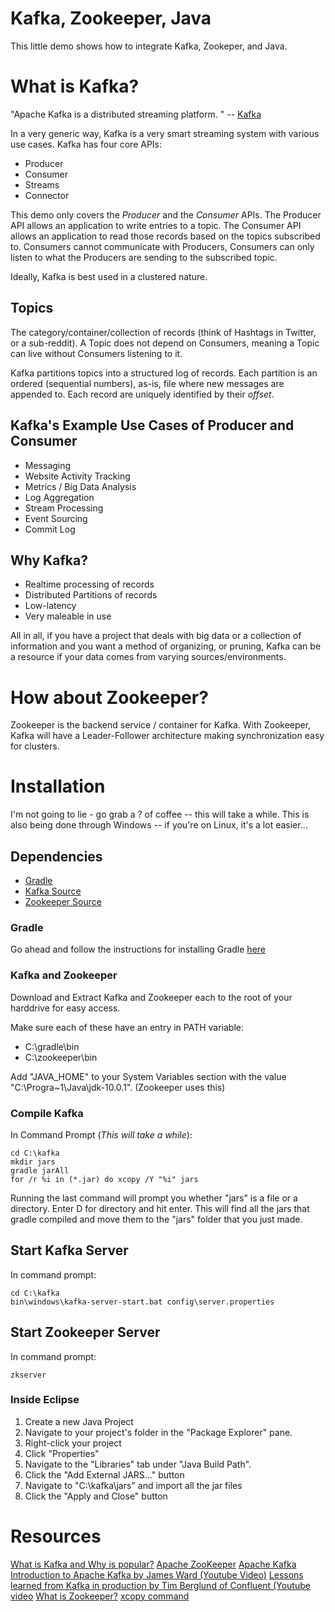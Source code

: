 # Kafka, Zookeeper, Java
This little demo shows how to integrate Kafka, Zookeper, and Java.

# What is Kafka?
"Apache Kafka is a distributed streaming platform. " -- [Kafka](https://kafka.apache.org/)

In a very generic way, Kafka is a very smart streaming system with various use cases. Kafka has four core APIs:
* Producer
* Consumer
* Streams
* Connector

This demo only covers the *Producer* and the *Consumer* APIs. The Producer API allows an application to write entries to a topic. The Consumer API allows an application to read those records based on the topics subscribed to. Consumers cannot communicate with Producers, Consumers can only listen to what the Producers are sending to the subscribed topic.

Ideally, Kafka is best used in a clustered nature.

## Topics
The category/container/collection of records (think of Hashtags in Twitter, or a sub-reddit). A Topic does not depend on Consumers, meaning a Topic can live without Consumers listening to it.

Kafka partitions topics into a structured log of records. Each partition is an ordered (sequential numbers), as-is, file where new messages are appended to. Each record are uniquely identified by their *offset*.

## Kafka's Example Use Cases of Producer and Consumer
* Messaging
* Website Activity Tracking
* Metrics / Big Data Analysis
* Log Aggregation
* Stream Processing
* Event Sourcing
* Commit Log

## Why Kafka?
* Realtime processing of records
* Distributed Partitions of records
* Low-latency
* Very maleable in use

All in all, if you have a project that deals with big data or a collection of information and you want a method of organizing, or pruning, Kafka can be a resource if your data comes from varying sources/environments.

# How about Zookeeper?
Zookeeper is the backend service / container for Kafka. With Zookeeper, Kafka will have a Leader-Follower architecture making synchronization easy for clusters.

# Installation
I'm not going to lie - go grab a ? of coffee -- this will take a while. This is also being done through Windows -- if you're on Linux, it's a lot easier...

## Dependencies
* [Gradle](https://gradle.org/install/)
* [Kafka Source](https://kafka.apache.org/downloads)
* [Zookeeper Source](http://zookeeper.apache.org/releases.html#download)

### Gradle
Go ahead and follow the instructions for installing Gradle [here](https://gradle.org/install/#manually)

### Kafka and Zookeeper
Download and Extract Kafka and Zookeeper each to the root of your harddrive for easy access.

Make sure each of these have an entry in PATH variable:
* C:\gradle\bin
* C:\zookeeper\bin

Add "JAVA_HOME" to your System Variables section with the value "C:\Progra~1\Java\jdk-10.0.1". (Zookeeper uses this)

### Compile Kafka
In Command Prompt (*This will take a while*):
```
cd C:\kafka
mkdir jars
gradle jarAll
for /r %i in (*.jar) do xcopy /Y "%i" jars
```
Running the last command will prompt you whether "jars" is a file or a directory. Enter D for directory and hit enter. This will find all the jars that gradle compiled and move them to the "jars" folder that you just made.

## Start Kafka Server
In command prompt:
```
cd C:\kafka
bin\windows\kafka-server-start.bat config\server.properties
```
## Start Zookeeper Server
In command prompt:
```
zkserver
```

### Inside Eclipse
1. Create a new Java Project
2. Navigate to your project's folder in the "Package Explorer" pane.
3. Right-click your project
4. Click "Properties"
5. Navigate to the "Libraries" tab under "Java Build Path".
6. Click the "Add External JARS..." button
7. Navigate to "C:\kafka\jars" and import all the jar files
8. Click the "Apply and Close" button

# Resources
[What is Kafka and Why is popular?](https://techbeacon.com/what-apache-kafka-why-it-so-popular-should-you-use-it)
[Apache ZooKeeper](https://zookeeper.apache.org/)
[Apache Kafka](https://kafka.apache.org/)
[Introduction to Apache Kafka by James Ward (Youtube Video)](https://www.youtube.com/watch?v=UEg40Te8pnE)
[Lessons learned from Kafka in production by Tim Berglund of Confluent (Youtube video](https://www.youtube.com/watch?v=1vLMuWsfMcA)
[What is Zookeeper?](https://www.youtube.com/watch?v=Kgf9EjTNucM)
[xcopy command](https://superuser.com/a/653928)
